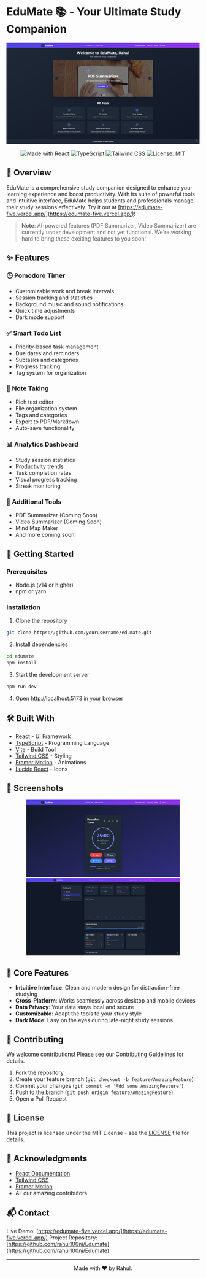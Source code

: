 # EduMate 📚 - Your Ultimate Study Companion

<div align="center">

![EduMate Banner](./assets/edumate-banner.png)

[![Made with React](https://img.shields.io/badge/Made%20with-React-61DAFB.svg)](https://reactjs.org/)
[![TypeScript](https://img.shields.io/badge/TypeScript-Ready-blue.svg)](https://www.typescriptlang.org/)
[![Tailwind CSS](https://img.shields.io/badge/Tailwind%20CSS-Styled-38B2AC.svg)](https://tailwindcss.com/)
[![License: MIT](https://img.shields.io/badge/License-MIT-yellow.svg)](https://opensource.org/licenses/MIT)

</div>

## 🌟 Overview

EduMate is a comprehensive study companion designed to enhance your learning experience and boost productivity. With its suite of powerful tools and intuitive interface, EduMate helps students and professionals manage their study sessions effectively. Try it out at [https://edumate-five.vercel.app/](https://edumate-five.vercel.app/)!

> **Note**: AI-powered features (PDF Summarizer, Video Summarizer) are currently under development and not yet functional. We're working hard to bring these exciting features to you soon!

## ✨ Features

### 🕒 Pomodoro Timer
- Customizable work and break intervals
- Session tracking and statistics
- Background music and sound notifications
- Quick time adjustments
- Dark mode support

### ✅ Smart Todo List
- Priority-based task management
- Due dates and reminders
- Subtasks and categories
- Progress tracking
- Tag system for organization

### 📝 Note Taking
- Rich text editor
- File organization system
- Tags and categories
- Export to PDF/Markdown
- Auto-save functionality

### 📊 Analytics Dashboard
- Study session statistics
- Productivity trends
- Task completion rates
- Visual progress tracking
- Streak monitoring

### 🎯 Additional Tools
- PDF Summarizer (Coming Soon)
- Video Summarizer (Coming Soon)
- Mind Map Maker
- And more coming soon!

## 🚀 Getting Started

### Prerequisites
- Node.js (v14 or higher)
- npm or yarn

### Installation

1. Clone the repository
```bash
git clone https://github.com/yourusername/edumate.git
```

2. Install dependencies
```bash
cd edumate
npm install
```

3. Start the development server
```bash
npm run dev
```

4. Open [http://localhost:5173](http://localhost:5173) in your browser

## 🛠️ Built With

- [React](https://reactjs.org/) - UI Framework
- [TypeScript](https://www.typescriptlang.org/) - Programming Language
- [Vite](https://vitejs.dev/) - Build Tool
- [Tailwind CSS](https://tailwindcss.com/) - Styling
- [Framer Motion](https://www.framer.com/motion/) - Animations
- [Lucide React](https://lucide.dev/) - Icons

## 📱 Screenshots

<div align="center">
  <img src="./assets/pomodoro-timer.png" alt="Pomodoro Timer" width="400"/>
  <img src="./assets/dashboard.png" alt="Dashboard" width="400"/>
</div>

## 🎯 Core Features

- **Intuitive Interface**: Clean and modern design for distraction-free studying
- **Cross-Platform**: Works seamlessly across desktop and mobile devices
- **Data Privacy**: Your data stays local and secure
- **Customizable**: Adapt the tools to your study style
- **Dark Mode**: Easy on the eyes during late-night study sessions

## 🤝 Contributing

We welcome contributions! Please see our [Contributing Guidelines](CONTRIBUTING.md) for details.

1. Fork the repository
2. Create your feature branch (`git checkout -b feature/AmazingFeature`)
3. Commit your changes (`git commit -m 'Add some AmazingFeature'`)
4. Push to the branch (`git push origin feature/AmazingFeature`)
5. Open a Pull Request

## 📄 License

This project is licensed under the MIT License - see the [LICENSE](LICENSE) file for details.

## 🙏 Acknowledgments

- [React Documentation](https://reactjs.org/docs)
- [Tailwind CSS](https://tailwindcss.com/docs)
- [Framer Motion](https://www.framer.com/docs/)
- All our amazing contributors

## 📬 Contact

Live Demo: [https://edumate-five.vercel.app/](https://edumate-five.vercel.app/)
Project Repository: [https://github.com/rahul100ni/Edumate](https://github.com/rahul100ni/Edumate)

---

<div align="center">
  Made with ❤️ by Rahul.
</div>
